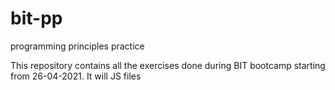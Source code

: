 # bit-pp
programming principles practice

This repository contains all the exercises done during BIT bootcamp starting from 26-04-2021.
It will JS files
